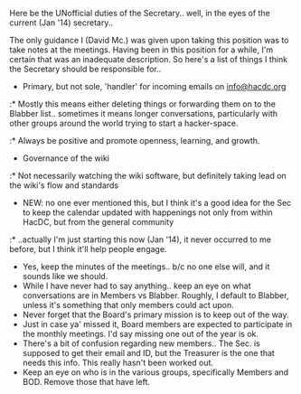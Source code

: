 Here be the UNofficial duties of the Secretary.. well, in the eyes of
the current (Jan '14) secretary..

The only guidance I (David Mc.) was given upon taking this position was
to take notes at the meetings. Having been in this position for a while,
I'm certain that was an inadequate description. So here's a list of
things I think the Secretary should be responsible for..

- Primary, but not sole, 'handler' for incoming emails on info@hacdc.org

:\* Mostly this means either deleting things or forwarding them on to
the Blabber list.. sometimes it means longer conversations, particularly
with other groups around the world trying to start a hacker-space.

:\* Always be positive and promote openness, learning, and growth.

- Governance of the wiki

:\* Not necessarily watching the wiki software, but definitely taking
lead on the wiki's flow and standards

- NEW: no one ever mentioned this, but I think it's a good idea for the
  Sec to keep the calendar updated with happenings not only from within
  HacDC, but from the general community

:\* ..actually I'm just starting this now (Jan '14), it never occurred
to me before, but I think it'll help people engage.

- Yes, keep the minutes of the meetings.. b/c no one else will, and it
  sounds like we should.
- While I have never had to say anything.. keep an eye on what
  conversations are in Members vs Blabber. Roughly, I default to
  Blabber, unless it's something that only members could act upon.
- Never forget that the Board's primary mission is to keep out of the
  way.
- Just in case ya' missed it, Board members are expected to participate
  in the monthly meetings. I'd say missing one out of the year is ok.
- There's a bit of confusion regarding new members.. The Sec. is
  supposed to get their email and ID, but the Treasurer is the one that
  needs this info. This really hasn't been worked out.
- Keep an eye on who is in the various groups, specifically Members and
  BOD. Remove those that have left.